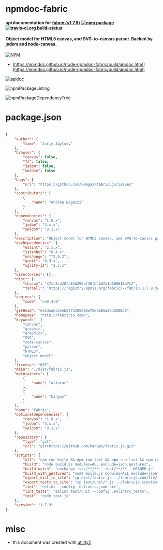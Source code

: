 # npmdoc-fabric

#### api documentation for  [fabric (v1.7.9)](http://fabricjs.com/)  [![npm package](https://img.shields.io/npm/v/npmdoc-fabric.svg?style=flat-square)](https://www.npmjs.org/package/npmdoc-fabric) [![travis-ci.org build-status](https://api.travis-ci.org/npmdoc/node-npmdoc-fabric.svg)](https://travis-ci.org/npmdoc/node-npmdoc-fabric)

#### Object model for HTML5 canvas, and SVG-to-canvas parser. Backed by jsdom and node-canvas.

[![NPM](https://nodei.co/npm/fabric.png?downloads=true&downloadRank=true&stars=true)](https://www.npmjs.com/package/fabric)

- [https://npmdoc.github.io/node-npmdoc-fabric/build/apidoc.html](https://npmdoc.github.io/node-npmdoc-fabric/build/apidoc.html)

[![apidoc](https://npmdoc.github.io/node-npmdoc-fabric/build/screenCapture.buildCi.browser.%252Ftmp%252Fbuild%252Fapidoc.html.png)](https://npmdoc.github.io/node-npmdoc-fabric/build/apidoc.html)

![npmPackageListing](https://npmdoc.github.io/node-npmdoc-fabric/build/screenCapture.npmPackageListing.svg)

![npmPackageDependencyTree](https://npmdoc.github.io/node-npmdoc-fabric/build/screenCapture.npmPackageDependencyTree.svg)



# package.json

```json

{
    "author": {
        "name": "Juriy Zaytsev"
    },
    "browser": {
        "canvas": false,
        "fs": false,
        "jsdom": false,
        "xmldom": false
    },
    "bugs": {
        "url": "https://github.com/kangax/fabric.js/issues"
    },
    "contributors": [
        {
            "name": "Andrea Bogazzi"
        }
    ],
    "dependencies": {
        "canvas": "1.6.x",
        "jsdom": "3.x.x",
        "xmldom": "0.1.x"
    },
    "description": "Object model for HTML5 canvas, and SVG-to-canvas parser. Backed by jsdom and node-canvas.",
    "devDependencies": {
        "eslint": "2.x.x",
        "istanbul": "0.4.x",
        "onchange": "^3.0.2",
        "qunit": "0.9.x",
        "uglify-js": "2.7.x"
    },
    "directories": {},
    "dist": {
        "shasum": "37cc8cd28fa64b296bf30fb42d7a1d160618b7c2",
        "tarball": "https://registry.npmjs.org/fabric/-/fabric-1.7.9.tgz"
    },
    "engines": {
        "node": ">=0.4.0"
    },
    "gitHead": "6e2deabcb3eb2f74285892e75e5b05a2242888d2",
    "homepage": "http://fabricjs.com/",
    "keywords": [
        "canvas",
        "graphic",
        "graphics",
        "SVG",
        "node-canvas",
        "parser",
        "HTML5",
        "object model"
    ],
    "license": "MIT",
    "main": "./dist/fabric.js",
    "maintainers": [
        {
            "name": "asturur"
        },
        {
            "name": "kangax"
        }
    ],
    "name": "fabric",
    "optionalDependencies": {
        "canvas": "1.6.x",
        "jsdom": "3.x.x",
        "xmldom": "0.1.x"
    },
    "repository": {
        "type": "git",
        "url": "git+https://github.com/kangax/fabric.js.git"
    },
    "scripts": {
        "all": "npm run build && npm run test && npm run lint && npm run lint_tests && npm run export_dist_to_site && npm run export_tests_to_site",
        "build": "node build.js modules=ALL exclude=json,gestures",
        "build:watch": "onchange 'src/**/**' 'test/**/**' 'HEADER.js' 'lib/**/**' -- npm run build",
        "build_with_gestures": "node build.js modules=ALL exclude=json",
        "export_dist_to_site": "cp dist/fabric.js ../fabricjs.com/lib/fabric.js && cp -r src HEADER.js lib ../fabricjs.com/build/files/",
        "export_tests_to_site": "cp test/unit/*.js ../fabricjs.com/test/unit",
        "lint": "eslint --config .eslintrc.json src",
        "lint_tests": "eslint test/unit --config .eslintrc_tests",
        "test": "node test.js"
    },
    "version": "1.7.9"
}
```



# misc
- this document was created with [utility2](https://github.com/kaizhu256/node-utility2)
